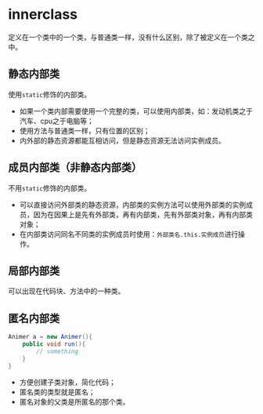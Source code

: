 # innerclass

定义在一个类中的一个类，与普通类一样，没有什么区别，除了被定义在一个类之中。

## 静态内部类

使用`static`修饰的内部类。

- 如果一个类内部需要使用一个完整的类，可以使用内部类，如：发动机类之于汽车、cpu之于电脑等；
- 使用方法与普通类一样，只有位置的区别；
- 内外部的静态资源都能互相访问，但是静态资源无法访问实例成员。

## 成员内部类（非静态内部类）

不用`static`修饰的内部类。

- 可以直接访问外部类的静态资源，内部类的实例方法可以使用外部类的实例成员，因为在因果上是先有外部类，再有内部类，先有外部类对象，再有内部类对象；
- 在内部类访问同名不同类的实例成员时使用：`外部类名.this.实例成员`进行操作。

## 局部内部类

可以出现在代码块、方法中的一种类。

## 匿名内部类

```java
Animer a = new Animer(){
    public void run(){
        // something
    }
}
```

- 方便创建子类对象，简化代码；
- 匿名类的类型就是匿名；
- 匿名对象的父类是所匿名的那个类。
